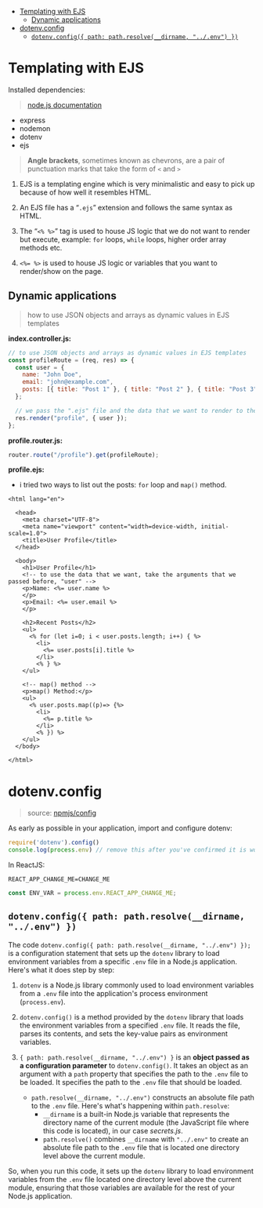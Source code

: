 - [Templating with EJS](#templating-with-ejs)
  - [Dynamic applications](#dynamic-applications)
- [dotenv.config](#dotenvconfig)
  - [`dotenv.config({ path: path.resolve(__dirname, "../.env") })`](#dotenvconfig-path-pathresolve__dirname-env-)

# Templating with EJS

Installed dependencies:

> [node.js documentation](https://nodejs.org/api/path.html)

- express
- nodemon
- dotenv
- ejs

> **Angle brackets**, sometimes known as chevrons, are a pair of punctuation marks that take the form of `<` and `>`

1. EJS is a templating engine which is very minimalistic and easy to pick up because of how well it resembles HTML.

2. An EJS file has a “`.ejs`” extension and follows the same syntax as HTML.

3. The “`<% %>`” tag is used to house JS logic that we do not want to render but execute, example: `for` loops, `while` loops, higher order array methods etc.

4. `<%= %>` is used to house JS logic or variables that you want to render/show on the page.

## Dynamic applications

> how to use JSON objects and arrays as dynamic values in EJS templates

**index.controller.js:**

```javascript
// to use JSON objects and arrays as dynamic values in EJS templates
const profileRoute = (req, res) => {
  const user = {
    name: "John Doe",
    email: "john@example.com",
    posts: [{ title: "Post 1" }, { title: "Post 2" }, { title: "Post 3" }],
  };

  // we pass the ".ejs" file and the data that we want to render to the browser.
  res.render("profile", { user });
};
```

**profile.router.js:**

```javascript
router.route("/profile").get(profileRoute);
```

**profile.ejs:**

- i tried two ways to list out the posts: `for` loop and `map()` method.

```ejs
<html lang="en">

  <head>
    <meta charset="UTF-8">
    <meta name="viewport" content="width=device-width, initial-scale=1.0">
    <title>User Profile</title>
  </head>

  <body>
    <h1>User Profile</h1>
    <!-- to use the data that we want, take the arguments that we passed before, "user" -->
    <p>Name: <%= user.name %>
    </p>
    <p>Email: <%= user.email %>
    </p>

    <h2>Recent Posts</h2>
    <ul>
      <% for (let i=0; i < user.posts.length; i++) { %>
        <li>
          <%= user.posts[i].title %>
        </li>
        <% } %>
    </ul>

    <!-- map() method -->
    <p>map() Method:</p>
    <ul>
      <% user.posts.map((p)=> {%>
        <li>
          <%= p.title %>
        </li>
        <% }) %>
    </ul>
  </body>

</html>
```

# dotenv.config

> source: [npmjs/config](https://www.npmjs.com/package/dotenv)

As early as possible in your application, import and configure dotenv:

```javascript
require('dotenv').config()
console.log(process.env) // remove this after you've confirmed it is working
```

In ReactJS:

```env
REACT_APP_CHANGE_ME=CHANGE_ME
```

```javascript
const ENV_VAR = process.env.REACT_APP_CHANGE_ME;
```

## `dotenv.config({ path: path.resolve(__dirname, "../.env") })`

The code `dotenv.config({ path: path.resolve(__dirname, "../.env") });` is a configuration statement that sets up the `dotenv` library to load environment variables from a specific `.env` file in a Node.js application. Here's what it does step by step:

1. `dotenv` is a Node.js library commonly used to load environment variables from a `.env` file into the application's process environment (`process.env`).

2. `dotenv.config()` is a method provided by the `dotenv` library that loads the environment variables from a specified `.env` file. It reads the file, parses its contents, and sets the key-value pairs as environment variables.

3. `{ path: path.resolve(__dirname, "../.env") }` is an **object passed as a configuration parameter** to `dotenv.config()`. It takes an object as an argument with a `path` property that specifies the path to the `.env` file to be loaded. It specifies the path to the `.env` file that should be loaded.

   - `path.resolve(__dirname, "../.env")` constructs an absolute file path to the `.env` file. Here's what's happening within `path.resolve`:
     - `__dirname` is a built-in Node.js variable that represents the directory name of the current module (the JavaScript file where this code is located), in our case *secrets.js*.
     - `path.resolve()` combines `__dirname` with `"../.env"` to create an absolute file path to the `.env` file that is located one directory level above the current module.

So, when you run this code, it sets up the `dotenv` library to load environment variables from the `.env` file located one directory level above the current module, ensuring that those variables are available for the rest of your Node.js application.